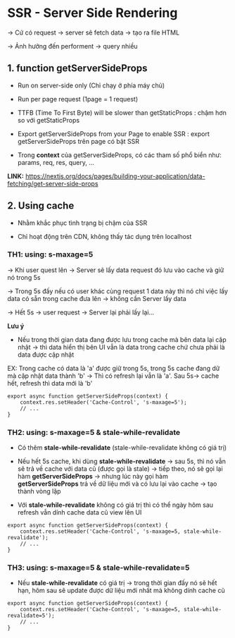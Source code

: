 # SSR - Server Side Rendering

-> Cứ có request -> server sẽ fetch data -> tạo ra file HTML

-> Ảnh hưởng đến performent -> query nhiều

## 1. function getServerSideProps

-   Run on server-side only (Chỉ chạy ở phía máy chủ)

-   Run per page request (1page = 1 request)

-   TTFB (Time To First Byte) will be slower than getStaticProps : chậm hơn so với getStaticProps

-   Export getServerSideProps from your Page to enable SSR : export getServerSideProps trên page có bật SSR

-   Trong **context** của getServerSideProps, có các tham số phổ biển như: params, req, res, query, ...

**LINK:** https://nextjs.org/docs/pages/building-your-application/data-fetching/get-server-side-props

## 2. Using cache

-   Nhằm khắc phục tình trạng bị chậm của SSR

-   Chỉ hoạt động trên CDN, không thấy tác dụng trên localhost

### TH1: using: s-maxage=5

-> Khi user quest lên -> Server sẽ lấy data request đó lưu vào cache và giữ nó trong 5s

-> Trong 5s đấy nếu có user khác cùng request 1 data này thì nó chỉ việc lấy data có sẵn trong cache đưa lên -> không cần Server lấy data

-> Hết 5s -> user request -> Server lại phải lấy lại...

**Lưu ý**

-   Nếu trong thời gian data đang được lưu trong cache mà bên data lại cập nhật -> thì data hiển thị bên UI vẫn là data trong cache chứ chưa phải là data được cập nhật

EX: Trong cache có data là 'a' được giữ trong 5s, trong 5s cache đang dữ mà cập nhật data thành 'b' -> Thì có refresh lại vẫn là 'a'. Sau 5s-> cache hết, refresh thì data mới là 'b'

```tsx
export async function getServerSideProps(context) {
    context.res.setHeader('Cache-Control', 's-maxage=5');
    // ...
}
```

### TH2: using: s-maxage=5 & stale-while-revalidate

-   Có thêm **stale-while-revalidate** (stale-while-revalidate không có giá trị)

-   Nếu hết 5s cache, khi dùng **stale-while-revalidate** -> sau 5s, thì nó vẫn sẽ trả về cache với data cũ (được gọi là stale) -> tiếp theo, nó sẽ gọi lại hàm **getServerSideProps** -> nhưng lúc này gọi hàm **getServerSideProps** trả về dữ liệu mới và có lưu lại vào cache -> tạo thành vòng lặp

-   Với **stale-while-revalidate** không có giá trị thì có thể ngày hôm sau refresh vẫn dính cache data cũ view lên UI

```tsx
export async function getServerSideProps(context) {
    context.res.setHeader('Cache-Control', 's-maxage=5, stale-while-revalidate');
    // ...
}
```

### TH3: using: s-maxage=5 & stale-while-revalidate=5

-   Nếu **stale-while-revalidate** có giá trị -> trong thời gian đấy nó sẽ hết hạn, hôm sau sẽ update được dữ liệu mới nhất mà không dính cache cũ

```tsx
export async function getServerSideProps(context) {
    context.res.setHeader('Cache-Control', 's-maxage=5, stale-while-revalidate=5');
    // ...
}
```
